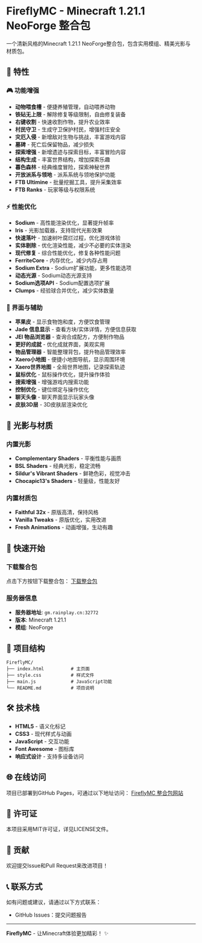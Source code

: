 # FireflyMC - Minecraft 1.21.1 NeoForge 整合包

一个清新风格的Minecraft 1.21.1 NeoForge整合包，包含实用模组、精美光影与材质包。

## 🌟 特性

### 🎮 功能增强
- **动物喂食槽** - 便捷养殖管理，自动喂养动物
- **铁砧无上限** - 解除修复等级限制，自由修复装备
- **右键收割** - 快速收割作物，提升农业效率
- **村民守卫** - 生成守卫保护村民，增强村庄安全
- **灾厄入侵** - 新增敌对生物与挑战，丰富游戏内容
- **墓碑** - 死亡后保留物品，减少损失
- **探索增强** - 新增遗迹与探索目标，丰富冒险内容
- **结构生成** - 丰富世界结构，增加探索乐趣
- **暮色森林** - 经典维度冒险，探索神秘世界
- **开放派系与领地** - 派系系统与领地保护功能
- **FTB Ultimine** - 批量挖掘工具，提升采集效率
- **FTB Ranks** - 玩家等级与权限系统

### ⚡ 性能优化
- **Sodium** - 高性能渲染优化，显著提升帧率
- **Iris** - 光影加载器，支持现代光影效果
- **快速落叶** - 加速树叶腐烂过程，优化游戏体验
- **实体剔除** - 优化渲染性能，减少不必要的实体渲染
- **现代修复** - 综合性能优化，修复各种性能问题
- **FerriteCore** - 内存优化，减少内存占用
- **Sodium Extra** - Sodium扩展功能，更多性能选项
- **动态光源** - Sodium动态光源支持
- **Sodium选项API** - Sodium配置选项扩展
- **Clumps** - 经验球合并优化，减少实体数量

### 🎨 界面与辅助
- **苹果皮** - 显示食物饱和度，方便饮食管理
- **Jade 信息显示** - 查看方块/实体详情，方便信息获取
- **JEI 物品浏览器** - 查询合成配方，方便制作物品
- **更好的成就** - 优化成就界面，美观实用
- **物品管理器** - 智能整理背包，提升物品管理效率
- **Xaero小地图** - 便捷小地图导航，显示周围环境
- **Xaero世界地图** - 全局世界地图，记录探索轨迹
- **鼠标优化** - 鼠标操作优化，提升操作体验
- **搜索增强** - 增强游戏内搜索功能
- **控制优化** - 键位绑定与操作优化
- **聊天头像** - 聊天界面显示玩家头像
- **皮肤3D层** - 3D皮肤层渲染优化

## 🎯 光影与材质

### 内置光影
- **Complementary Shaders** - 平衡性能与画质
- **BSL Shaders** - 经典光影，稳定流畅
- **Sildur's Vibrant Shaders** - 鲜艳色彩，视觉冲击
- **Chocapic13's Shaders** - 轻量级，性能友好

### 内置材质包
- **Faithful 32x** - 原版高清，保持风格
- **Vanilla Tweaks** - 原版优化，实用改进
- **Fresh Animations** - 动画增强，生动有趣

## 🚀 快速开始

### 下载整合包
点击下方按钮下载整合包：
[下载整合包](https://mc.firefly520.top/FireflyMC-1.21.1-NeoForge.zip)

### 服务器信息
- **服务器地址**: `gm.rainplay.cn:32772`
- **版本**: Minecraft 1.21.1
- **模组**: NeoForge

## 📁 项目结构

```
FireflyMC/
├── index.html          # 主页面
├── style.css           # 样式文件
├── main.js             # JavaScript功能
└── README.md           # 项目说明
```

## 🛠️ 技术栈

- **HTML5** - 语义化标记
- **CSS3** - 现代样式与动画
- **JavaScript** - 交互功能
- **Font Awesome** - 图标库
- **响应式设计** - 支持多设备访问

## 🌐 在线访问

项目已部署到GitHub Pages，可通过以下地址访问：
[FireflyMC 整合包网站](https://Sakura520222.github.io/fireflymc)

## 📄 许可证

本项目采用MIT许可证，详见LICENSE文件。

## 🤝 贡献

欢迎提交Issue和Pull Request来改进项目！

## 📞 联系方式

如有问题或建议，请通过以下方式联系：
- GitHub Issues：提交问题报告

---

**FireflyMC** - 让Minecraft体验更加精彩！ ✨